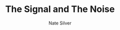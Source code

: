 --- 
title: The Signal and The Noise 
layout: default 
author: Nate Silver
categories: book 
link: http://www.amazon.com/The-Signal-Noise-Many-Predictions/dp/159420411X/ref=sr_1_1?ie=UTF8&qid=1378935167&sr=8-1&keywords=the+signal+and+the+noise
image: http://ecx.images-amazon.com/images/I/51esPw-rduL._SL160_PIsitb-sticker-arrow-dp,TopRight,12,-18_SH30_OU01_AA160_.jpg
---
